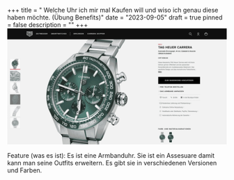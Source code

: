 +++
title = " Welche Uhr ich mir mal Kaufen will und wiso ich genau diese haben möchte.   (Übung Benefits)"
date = "2023-09-05"
draft = true
pinned = false
description = ""
+++
![](bildschirmfoto-2023-09-05-um-17.46.57-1-1-1-.jpg)

Feature (was es ist): Es ist eine Armbanduhr. Sie ist ein Assesuare damit kann man seine Outfits erweitern. Es gibt sie in verschiedenen Versionen und Farben.